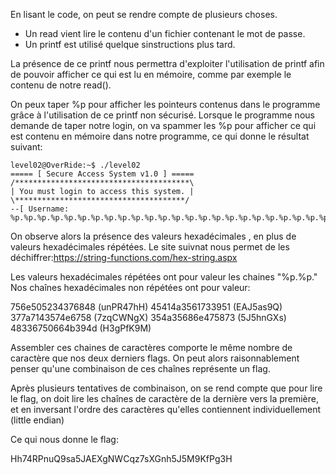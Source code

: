 En lisant le code, on peut se rendre compte de plusieurs choses.

- Un read vient lire le contenu d'un fichier contenant le mot de passe.
- Un printf est utilisé quelque sinstructions plus tard.

La présence de ce printf nous permettra d'exploiter l'utilisation de printf afin de pouvoir afficher ce qui est lu en mémoire, comme par exemple le
contenu de notre read().

On peux taper %p pour afficher les pointeurs contenus dans le programme grâce à l'utilisation de ce printf non sécurisé.
Lorsque le programme nous demande de taper notre login, on va spammer les %p pour afficher ce qui est contenu en mémoire dans notre programme, ce qui donne le résultat suivant:

```
level02@OverRide:~$ ./level02
===== [ Secure Access System v1.0 ] =====
/***************************************\
| You must login to access this system. |
\**************************************/
--[ Username: %p.%p.%p.%p.%p.%p.%p.%p.%p.%p.%p.%p.%p.%p.%p.%p.%p.%p.%p.%p.%p.%p.%p.%p.%p.%p.%p.%p.%p.%p.%p.%p.%p.%p.%p.%p.%p.%p.%p.%p.%p.%p.%p.%p.%p.%p.%p.%p
```

On observe alors la présence des valeurs hexadécimales , en plus de valeurs hexadécimales répétées.
Le site suivnat nous permet de les déchiffrer:https://string-functions.com/hex-string.aspx

Les valeurs hexadécimales répétées ont pour valeur les chaines "%p.%p."
Nos chaînes hexadécimales non répétées ont pour valeur:

756e505234376848 (unPR47hH)
45414a3561733951 (EAJ5as9Q)
377a7143574e6758 (7zqCWNgX)
354a35686e475873 (5J5hnGXs)
48336750664b394d (H3gPfK9M)

Assembler ces chaines de caractères comporte le même nombre de caractère que nos deux derniers flags.
On peut alors raisonnablement penser qu'une combinaison de ces chaînes représente un flag.

Après plusieurs tentatives de combinaison, on se rend compte que pour lire le flag, on doit lire les chaînes de caractère de la dernière vers la première,
et en inversant l'ordre des caractères qu'elles contiennent individuellement (little endian)

Ce qui nous donne le flag:

Hh74RPnuQ9sa5JAEXgNWCqz7sXGnh5J5M9KfPg3H
